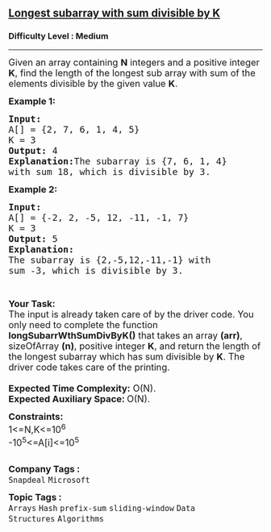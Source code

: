 <h2><a href="https://practice.geeksforgeeks.org/problems/longest-subarray-with-sum-divisible-by-k1259/0">Longest subarray with sum divisible by K</a></h2><h3>Difficulty Level : Medium</h3><hr><div class="problems_problem_content__Xm_eO"><p><span style="font-size:18px">Given an array containing <strong>N</strong> integers and a positive integer <strong>K</strong>, find the length of the longest sub array with sum of the elements divisible by the given value <strong>K</strong>.</span></p>

<p><span style="font-size:18px"><strong>Example 1:</strong></span></p>

<pre><span style="font-size:18px"><strong>Input:
</strong>A[] = {2, 7, 6, 1, 4, 5}
K = 3
<strong>Output:</strong> 4
<strong>Explanation:</strong>The subarray is {7, 6, 1, 4}
with sum 18, which is divisible by 3.</span></pre>

<p><span style="font-size:18px"><strong>Example 2:</strong></span></p>

<pre><span style="font-size:18px"><strong>Input:
</strong>A[] = {-2, 2, -5, 12, -11, -1, 7}
K = 3
<strong>Output:</strong> 5
<strong>Explanation:
</strong>The subarray is {2,-5,12,-11,-1} with
sum -3, which is divisible by 3.</span></pre>

<p>&nbsp;</p>

<p><span style="font-size:18px"><strong>Your Task:</strong><br>
The input is already taken care of by the driver code. You only need to complete the function <strong>longSubarrWthSumDivByK()</strong> that takes an array <strong>(arr)</strong>, sizeOfArray <strong>(n)</strong>, positive integer <strong>K</strong>, and return the length of the longest subarray which has sum divisible by <strong>K</strong>. The driver code takes care of the printing.<br>
<br>
<strong>Expected Time Complexity:</strong>&nbsp;O(N).<br>
<strong>Expected Auxiliary Space:&nbsp;</strong>O(N).</span></p>

<p><span style="font-size:18px"><strong>Constraints:</strong><br>
1&lt;=N,K&lt;=10<sup>6</sup><br>
-10<sup>5</sup>&lt;=A[i]&lt;=10<sup>5</sup></span><br>
&nbsp;</p>
</div><p><span style=font-size:18px><strong>Company Tags : </strong><br><code>Snapdeal</code>&nbsp;<code>Microsoft</code>&nbsp;<br><p><span style=font-size:18px><strong>Topic Tags : </strong><br><code>Arrays</code>&nbsp;<code>Hash</code>&nbsp;<code>prefix-sum</code>&nbsp;<code>sliding-window</code>&nbsp;<code>Data Structures</code>&nbsp;<code>Algorithms</code>&nbsp;